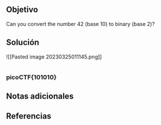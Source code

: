 ## Objetivo
Can you convert the number 42 (base 10) to binary (base 2)?
## Solución
![[Pasted image 20230325011145.png]]
```bash

```

### picoCTF{101010}
## Notas adicionales
## Referencias
